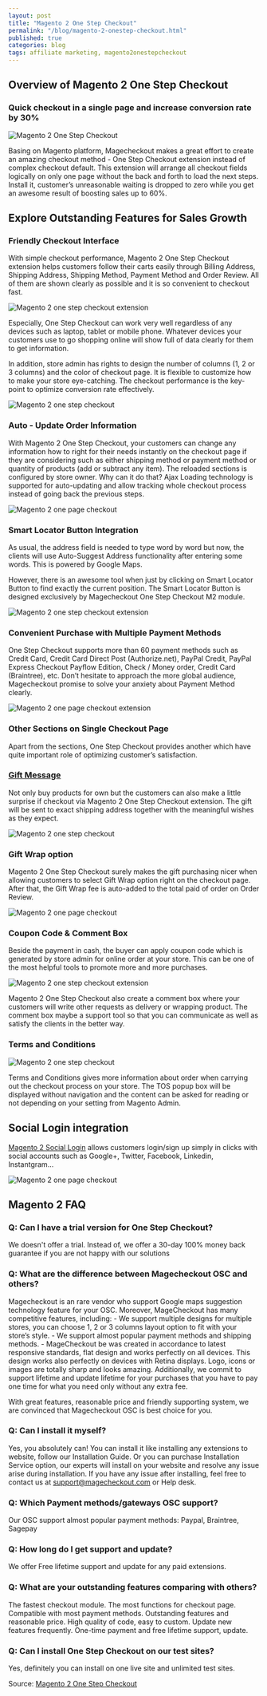 ```yaml
---
layout: post
title: "Magento 2 One Step Checkout"
permalink: "/blog/magento-2-onestep-checkout.html"
published: true
categories: blog
tags: affiliate marketing, magento2onestepcheckout
---
```

<h2>Overview of Magento 2 One Step Checkout</h2>
<h3>Quick checkout in a single page and increase conversion rate by 30%</h3>
<p><img src="https://i.imgur.com/F5FLSOu.png" alt="Magento 2 One Step Checkout" /></p>
 

Basing on Magento platform, Magecheckout makes a great effort to create an amazing checkout method - One Step Checkout extension instead of complex checkout default. This extension will arrange all checkout fields logically on only one page without the back and forth to load the next steps. Install it, customer’s unreasonable waiting is dropped to zero while you get an awesome result of boosting sales up to 60%.

<h2>Explore Outstanding Features for Sales Growth</h2>
<h3>Friendly Checkout Interface</h3>
With simple checkout performance, Magento 2 One Step Checkout extension helps customers follow their carts easily through Billing Address, Shipping Address, Shipping Method, Payment Method and Order Review. All of them are shown clearly as possible and it is so convenient to checkout fast.

<p><img src="https://i.imgur.com/RAU4yHr.png" alt="Magento 2 one step checkout extension" /></p>

 

Especially, One Step Checkout can work very well regardless of any devices such as laptop, tablet or mobile phone. Whatever devices your customers use to go shopping online will show full of data clearly for them to get information.


In addition, store admin has rights to design the number of columns (1, 2 or 3 columns) and the color of checkout page. It is flexible to customize how to make your store eye-catching. The checkout performance is the key-point to optimize conversion rate effectively.

<p><img src="https://i.imgur.com/JsEZJVp.png" alt="Magento 2 one step checkout" /></p>


<h3>Auto - Update Order Information</h3>
With Magento 2 One Step Checkout, your customers can change any information how to right for their needs instantly on the checkout page if they are considering such as either shipping method or payment method or quantity of products (add or subtract any item). The reloaded sections is configured by store owner. Why can it do that? Ajax Loading technology is supported for auto-updating and allow tracking whole checkout process instead of going back the previous steps.

<p><img src="https://i.imgur.com/6LhmqIJ.gif" alt="Magento 2 one page checkout" /></p>


<h3>Smart Locator Button Integration</h3>
As usual, the address field is needed to type word by word but now, the clients will use Auto-Suggest Address functionality after entering some words. This is powered by Google Maps.

However, there is an awesome tool when just by clicking on Smart Locator Button to find exactly the current position. The Smart Locator Button is designed exclusively by Magecheckout One Step Checkout M2 module.

<p><img src="https://i.imgur.com/oA5nLrh.gif" alt="Magento 2 one step checkout extension" /></p>

 

<h3>Convenient Purchase with Multiple Payment Methods</h3>
One Step Checkout supports more than 60 payment methods such as Credit Card, Credit Card Direct Post (Authorize.net), PayPal Credit, PayPal Express Checkout Payflow Edition, Check / Money order, Credit Card (Braintree), etc. Don’t hesitate to approach the more global audience, Magecheckout promise to solve your anxiety about Payment Method clearly.

<p><img src="https://i.imgur.com/yxWiYBS.png" alt="Magento 2 one page checkout extension" /></p>


<h3>Other Sections on Single Checkout Page</h3>
Apart from the sections, One Step Checkout provides another which have quite important role of optimizing customer’s satisfaction.

<h3><a href="https://www.mageplaza.com/magento-2-gift-card-extension/">Gift Message</a></h3>
Not only buy products for own but the customers can also make a little surprise if checkout via Magento 2 One Step Checkout extension. The gift will be sent to exact shipping address together with the meaningful wishes as they expect.

<p><img src="https://i.imgur.com/vfIdqRK.png" alt="Magento 2 one step checkout" /></p>

<h3>Gift Wrap option</h3>
Magento 2 One Step Checkout surely makes the gift purchasing nicer when allowing customers to select Gift Wrap option right on the checkout page. After that, the Gift Wrap fee is auto-added to the total paid of order on Order Review.

<p><img src="https://i.imgur.com/z08inuQ.jpg" alt="Magento 2 one page checkout" /></p>


<h3>Coupon Code & Comment Box</h3>
Beside the payment in cash, the buyer can apply coupon code which is generated by store admin for online order at your store. This can be one of the most helpful tools to promote more and more purchases.

<p><img src="https://i.imgur.com/k4EiNC1.jpg" alt="Magento 2 one step checkout extension" /></p>

Magento 2 One Step Checkout also create a comment box where your customers will write other requests as delivery or wrapping product. The comment box maybe a support tool so that you can communicate as well as satisfy the clients in the better way.

 
<h3>Terms and Conditions</h3>

<p><img src="https://i.imgur.com/CECN8kA.jpg" alt="Magento 2 one step checkout" /></p>


Terms and Conditions gives more information about order when carrying out the checkout process on your store. The TOS popup box will be displayed without navigation and the content can be asked for reading or not depending on your setting from Magento Admin.

<h2>Social Login integration</h2>
<a href="https://www.mageplaza.com/magento-2-social-login-extension/">Magento 2 Social Login</a> allows customers login/sign up simply in clicks with social accounts such as Google+, Twitter, Facebook, Linkedin, Instantgram...

<p><img src="https://i.imgur.com/21mMuUO.png" alt="Magento 2 one page checkout" /></p>


<h2>Magento 2 FAQ</h2>
<h3>Q: Can I have a trial version for One Step Checkout?</h3>
We doesn't offer a trial. Instead of, we offer a 30-day 100% money back guarantee if you are not happy with our solutions


<h3>Q: What are the difference between Magecheckout OSC and others?</h3>
Magecheckout is an rare vendor who support Google maps suggestion technology feature for your OSC. Moreover, MageCheckout has many competitive features, including:
- We support multiple designs for multiple stores, you can choose 1, 2 or 3 columns layout option to fit with your store’s style.
- We support almost popular payment methods and shipping methods.
- MageCheckout be was created in accordance to latest responsive standards, flat design and works perfectly on all devices. This design works also perfectly on devices with Retina displays. Logo, icons or images are totally sharp and looks amazing.
Additionally, we commit to support lifetime and update lifetime for your purchases that you have to pay one time for what you need only without any extra fee.

With great features, reasonable price and friendly supporting system, we are convinced that Magecheckout OSC is best choice for you.

 

<h3>Q: Can I install it myself?</h3>

Yes, you absolutely can! You can install it like installing any extensions to website, follow our Installation Guide. Or you can purchase Installation Service option, our experts will install on your website and resolve any issue arise during installation. 
If you have any issue after installing, feel free to contact us at support@magecheckout.com or Help desk.

 

<h3>Q: Which Payment methods/gateways OSC support?</h3>

Our OSC support almost popular payment methods: Paypal, Braintree, Sagepay


<h3>Q: How long do I get support and update?</h3>
We offer Free lifetime support and update for any paid extensions.

 

<h3>Q: What are your outstanding features comparing with others?</h3>
The fastest checkout module.
The most functions for checkout page.
Compatible with most payment methods.
Outstanding features and reasonable price.
High quality of code, easy to custom.
Update new features frequently.
One-time payment and free lifetime support, update.
 

<h3>Q: Can I install One Step Checkout on our test sites?</h3>
Yes, definitely you can install on one live site and unlimited test sites.

<p>Source: <a href="https://www.mageplaza.com/magento-2-one-step-checkout-extension/">Magento 2 One Step Checkout</a></p>
